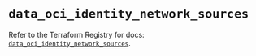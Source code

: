# `data_oci_identity_network_sources`

Refer to the Terraform Registry for docs: [`data_oci_identity_network_sources`](https://registry.terraform.io/providers/oracle/oci/6.18.0/docs/data-sources/identity_network_sources).
